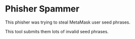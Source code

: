 # Phisher Spammer

This phisher was trying to steal MetaMask user seed phrases.

This tool submits them lots of invalid seed phrases.


